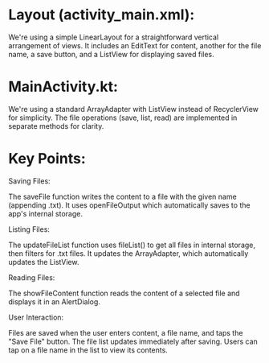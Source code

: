

# Layout (activity_main.xml):

We're using a simple LinearLayout for a straightforward vertical arrangement of views.
It includes an EditText for content, another for the file name, a save button, and a ListView for displaying saved files.


# MainActivity.kt:

We're using a standard ArrayAdapter with ListView instead of RecyclerView for simplicity.
The file operations (save, list, read) are implemented in separate methods for clarity.



# Key Points:

Saving Files:

The saveFile function writes the content to a file with the given name (appending .txt).
It uses openFileOutput which automatically saves to the app's internal storage.


Listing Files:

The updateFileList function uses fileList() to get all files in internal storage, then filters for .txt files.
It updates the ArrayAdapter, which automatically updates the ListView.


Reading Files:

The showFileContent function reads the content of a selected file and displays it in an AlertDialog.


User Interaction:

Files are saved when the user enters content, a file name, and taps the "Save File" button.
The file list updates immediately after saving.
Users can tap on a file name in the list to view its contents.
